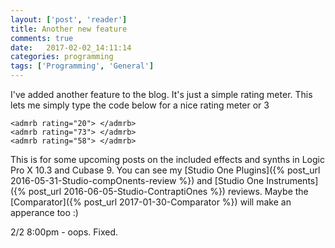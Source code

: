 ```yaml
---
layout: ['post', 'reader']
title: Another new feature
comments: true
date:   2017-02-02_14:11:14 
categories: programming
tags: ['Programming', 'General']
---
```



  <script type="text/javascript" src="/admrb/admrb.js?v={{ site.time | date:'%s' }}"> </script>
  <link rel="stylesheet" type="text/css" href="/admrb/admrb.css">


<admrb rating="20"> </admrb>
<admrb rating="73"> </admrb>
<admrb rating="58"> </admrb>

I've added another feature to the blog. It's just a simple rating meter. This lets me simply type the code below for a nice rating meter or 3

~~~
<admrb rating="20"> </admrb>
<admrb rating="73"> </admrb>
<admrb rating="58"> </admrb>
~~~

This is for some upcoming posts on the included effects and synths in Logic Pro X 10.3 and Cubase 9. You can see my [Studio One Plugins]({% post_url 2016-05-31-Studio-compOnents-review %}) and [Studio One Instruments]({% post_url 2016-06-05-Studio-ContraptiOnes %}) reviews. Maybe the [Comparator]({% post_url 2017-01-30-Comparator %}) will make an apperance too :)

2/2 8:00pm - oops. Fixed.
